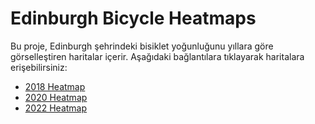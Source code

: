 # Edinburgh Bicycle Heatmaps

Bu proje, Edinburgh şehrindeki bisiklet yoğunluğunu yıllara göre görselleştiren haritalar içerir. Aşağıdaki bağlantılara tıklayarak haritalara erişebilirsiniz:

- [2018 Heatmap](https://omerkarahasanoglu.github.io/deneme/bicycle_heatmap_2018.html)
- [2020 Heatmap](https://omerkarahasanoglu.github.io/deneme/bicycle_heatmap_2020.html)
- [2022 Heatmap](https://omerkarahasanoglu.github.io/deneme/bicycle_heatmap_2022.html)
